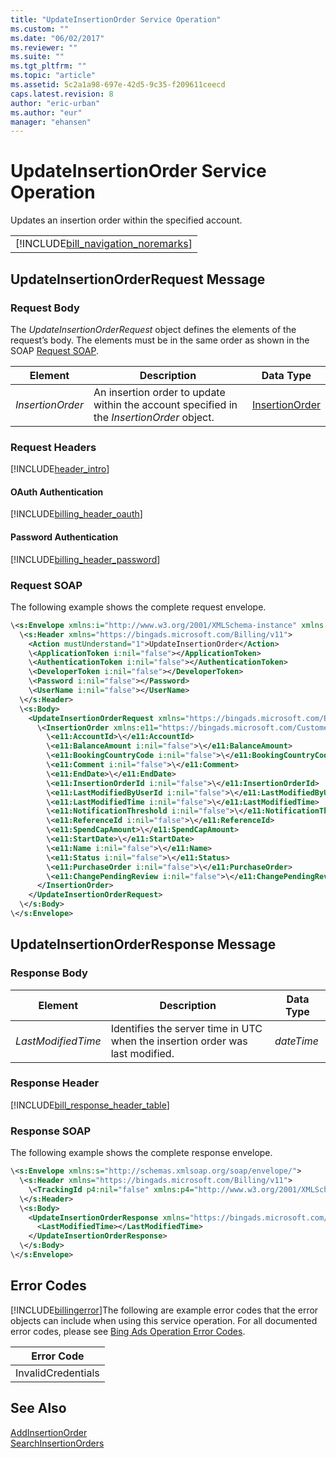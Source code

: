 ```yaml
---
title: "UpdateInsertionOrder Service Operation"
ms.custom: ""
ms.date: "06/02/2017"
ms.reviewer: ""
ms.suite: ""
ms.tgt_pltfrm: ""
ms.topic: "article"
ms.assetid: 5c2a1a98-697e-42d5-9c35-f209611ceecd
caps.latest.revision: 8
author: "eric-urban"
ms.author: "eur"
manager: "ehansen"
---
```

# UpdateInsertionOrder Service Operation
Updates an insertion order within the specified account.

||
|-|
|[!INCLUDE[bill_navigation_noremarks](../billing-api/includes/bill-navigation-noremarks.md)]|

## <a name="request"></a>UpdateInsertionOrderRequest Message

### Request Body
The *UpdateInsertionOrderRequest* object defines the elements of the request’s body. The elements must be in the same order as shown in the SOAP [Request SOAP](#request_soap).

|Element|Description|Data Type|
|-----------|---------------|-------------|
|*InsertionOrder*|An insertion order to update within the account specified in the *InsertionOrder* object.|[InsertionOrder](../billing-api/insertionorder-data-object.md)|

### Request Headers
[!INCLUDE[header_intro](../billing-api/includes/header-intro.md)]
#### OAuth Authentication
[!INCLUDE[billing_header_oauth](../billing-api/includes/billing-header-oauth.md)]
#### Password Authentication
[!INCLUDE[billing_header_password](../billing-api/includes/billing-header-password.md)]
### <a name="request_soap"></a>Request SOAP
The following example shows the complete request envelope.

```xml
\<s:Envelope xmlns:i="http://www.w3.org/2001/XMLSchema-instance" xmlns:s="http://schemas.xmlsoap.org/soap/envelope/">
  \<s:Header xmlns="https://bingads.microsoft.com/Billing/v11">
    <Action mustUnderstand="1">UpdateInsertionOrder</Action>
    \<ApplicationToken i:nil="false"></ApplicationToken>
    \<AuthenticationToken i:nil="false"></AuthenticationToken>
    \<DeveloperToken i:nil="false"></DeveloperToken>
    \<Password i:nil="false"></Password>
    \<UserName i:nil="false"></UserName>
  \</s:Header>
  \<s:Body>
    <UpdateInsertionOrderRequest xmlns="https://bingads.microsoft.com/Billing/v11">
      \<InsertionOrder xmlns:e11="https://bingads.microsoft.com/Customer/v11/Entities" i:nil="false">
        \<e11:AccountId>\</e11:AccountId>
        \<e11:BalanceAmount i:nil="false">\</e11:BalanceAmount>
        \<e11:BookingCountryCode i:nil="false">\</e11:BookingCountryCode>
        \<e11:Comment i:nil="false">\</e11:Comment>
        \<e11:EndDate>\</e11:EndDate>
        \<e11:InsertionOrderId i:nil="false">\</e11:InsertionOrderId>
        \<e11:LastModifiedByUserId i:nil="false">\</e11:LastModifiedByUserId>
        \<e11:LastModifiedTime i:nil="false">\</e11:LastModifiedTime>
        \<e11:NotificationThreshold i:nil="false">\</e11:NotificationThreshold>
        \<e11:ReferenceId i:nil="false">\</e11:ReferenceId>
        \<e11:SpendCapAmount>\</e11:SpendCapAmount>
        \<e11:StartDate>\</e11:StartDate>
        \<e11:Name i:nil="false">\</e11:Name>
        \<e11:Status i:nil="false">\</e11:Status>
        \<e11:PurchaseOrder i:nil="false">\</e11:PurchaseOrder>
        \<e11:ChangePendingReview i:nil="false">\</e11:ChangePendingReview>
      </InsertionOrder>
    </UpdateInsertionOrderRequest>
  \</s:Body>
\</s:Envelope>
```

## <a name="response"></a>UpdateInsertionOrderResponse Message

### <a name="Body_Elements"></a>Response Body

|Element|Description|Data Type|
|-----------|---------------|-------------|
|*LastModifiedTime*|Identifies the server time in UTC when the insertion order was last modified.|*dateTime*|

### <a name="Header_Elements"></a>Response Header
[!INCLUDE[bill_response_header_table](../billing-api/includes/bill-response-header-table.md)]
### Response SOAP
The following example shows the complete response envelope.

```xml
\<s:Envelope xmlns:s="http://schemas.xmlsoap.org/soap/envelope/">
  \<s:Header xmlns="https://bingads.microsoft.com/Billing/v11">
    \<TrackingId p4:nil="false" xmlns:p4="http://www.w3.org/2001/XMLSchema-instance"></TrackingId>
  \</s:Header>
  \<s:Body>
    <UpdateInsertionOrderResponse xmlns="https://bingads.microsoft.com/Billing/v11">
      <LastModifiedTime></LastModifiedTime>
    </UpdateInsertionOrderResponse>
  \</s:Body>
\</s:Envelope>
```

## <a name="errors"></a>Error Codes
[!INCLUDE[billingerror](../billing-api/includes/billingerror.md)]The following are example  error codes that the error objects can include when using this service operation. For all documented error codes, please see [Bing Ads Operation Error Codes](http://go.microsoft.com/fwlink/?LinkId=511884).

|Error Code|
|--------------|
|InvalidCredentials|

## See Also
[AddInsertionOrder](../billing-api/addinsertionorder-service-operation.md)  
[SearchInsertionOrders](../billing-api/searchinsertionorders-service-operation.md)  

